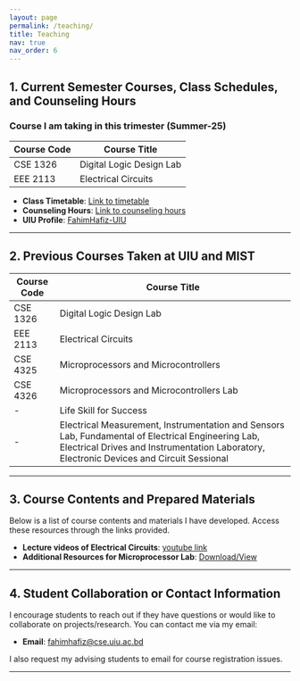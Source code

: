 ```yaml
---
layout: page
permalink: /teaching/
title: Teaching
nav: true
nav_order: 6
---
```


## 1. Current Semester Courses, Class Schedules, and Counseling Hours

### Course I am taking in this trimester (Summer-25)

| Course Code | Course Title                | 
|-------------|-----------------------------|
| CSE 1326    | Digital Logic Design Lab    |
| EEE 2113    | Electrical Circuits         |

- **Class Timetable**: [Link to timetable](https://drive.google.com/file/d/1RvswbU0C77afyMSE-r31XN4pRffg2Bog/view?usp=sharing) <!-- Replace with your actual link -->
- **Counseling Hours**: [Link to counseling hours](https://drive.google.com/file/d/1RvswbU0C77afyMSE-r31XN4pRffg2Bog/view?usp=sharing) <!-- Replace with your actual link -->
- **UIU Profile**: [FahimHafiz-UIU](https://cse.uiu.ac.bd/faculty/hafiz-fahim/)

---

## 2. Previous Courses Taken at UIU and MIST

| Course Code | Course Title                | 
|-------------|-----------------------------|
| CSE 1326    | Digital Logic Design Lab    |
| EEE 2113    | Electrical Circuits         |
| CSE 4325    | Microprocessors and Microcontrollers|
| CSE 4326    | Microprocessors and Microcontrollers Lab|
| -           | Life Skill for Success|
| -           | Electrical Measurement, Instrumentation and Sensors Lab, Fundamental of Electrical Engineering Lab, Electrical Drives and Instrumentation Laboratory, Electronic Devices and Circuit Sessional|


---

## 3. Course Contents and Prepared Materials

Below is a list of course contents and materials I have developed. Access these resources through the links provided.

- **Lecture videos of Electrical Circuits**: [youtube link](https://www.youtube.com/watch?v=BS_4HF-jJo4&list=PLeZJy4pEspfXnRNQVBZNWV3o6iW1EFkuh) <!-- Replace with actual link to content -->
- **Additional Resources for Microprocessor Lab**: [Download/View](https://drive.google.com/drive/folders/1v3L521lrYT-jDrogyw1WsOpBL3VrJy7c?usp=sharing)

---

## 4. Student Collaboration or Contact Information

I encourage students to reach out if they have questions or would like to collaborate on projects/research. You can contact me via my email:

- **Email**: [fahimhafiz@cse.uiu.ac.bd](mailto:fahimhafiz@cse.uiu.ac.bd)

I also request my advising students to email for course registration issues.

---
